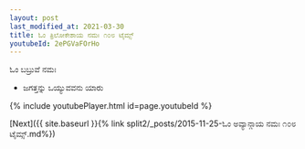 ```yaml
---
layout: post
last_modified_at: 2021-03-30
title: ಓಂ ತ್ರಿಲೋಕೇಶಾಯ ನಮಃ ೧೦೮ ಟೈಮ್ಸ್
youtubeId: 2ePGVaFOrHo
---
```

 
 
 ಓಂ ಬಬ್ರುವೆ ನಮಃ  
 
 -  ಜಗತ್ತನ್ನು ಒಯ್ಯುವವನು ಯಾರು 
 
  
 
  
 
 
 
 
 
 


{% include youtubePlayer.html id=page.youtubeId %}
 
[Next]({{ site.baseurl }}{% link  split2/_posts/2015-11-25-ಓಂ ಅವ್ಯಾನ್ಗಾಯ ನಮಃ ೧೦೮ ಟೈಮ್ಸ್.md%})
 
